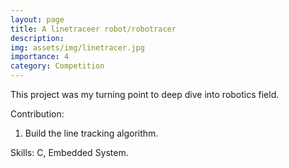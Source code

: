 ```yaml
---
layout: page
title: A linetraceer robot/robotracer
description: 
img: assets/img/linetracer.jpg
importance: 4
category: Competition
---
```


This project was my turning point to deep dive into robotics field.

Contribution:
1. Build the line tracking algorithm.

Skills: C, Embedded System.